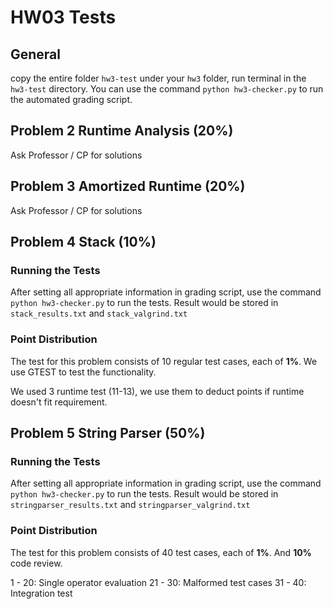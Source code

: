 # HW03 Tests

## General

copy the entire folder `hw3-test` under your `hw3` folder, run terminal in the `hw3-test` directory. You can use the command `python hw3-checker.py` to run the automated grading script.

## Problem 2 Runtime Analysis (20%)

Ask Professor / CP for solutions

## Problem 3 Amortized Runtime (20%)

Ask Professor / CP for solutions

## Problem 4 Stack (10%)

### Running the Tests

After setting all appropriate information in grading script, use the command `python hw3-checker.py` to run the tests. Result would be stored in `stack_results.txt` and `stack_valgrind.txt`

### Point Distribution

The test for this problem consists of 10 regular test cases, each of __1%__. We use GTEST to test the functionality. 

We used 3 runtime test (11-13), we use them to deduct points if runtime doesn't fit requirement.

## Problem 5 String Parser (50%)

### Running the Tests

After setting all appropriate information in grading script, use the command `python hw3-checker.py` to run the tests. Result would be stored in `stringparser_results.txt` and `stringparser_valgrind.txt`

### Point Distribution 

The test for this problem consists of 40 test cases, each of __1%__. And __10%__ code review. 

1 - 20: Single operator evaluation
21 - 30: Malformed test cases
31 - 40: Integration test
